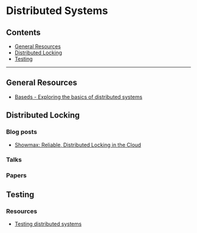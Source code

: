 # Distributed Systems

## Contents

* [General Resources]
* [Distributed Locking]
* [Testing]

***

## General Resources
[General Resources]: #general-resources

* [Baseds - Exploring the basics of distributed systems](https://medium.com/baseds)


## Distributed Locking 
[Distributed Locking]: #distributed-locking

### Blog posts

* [Showmax: Reliable, Distributed Locking in the Cloud](https://tech.showmax.com/2019/03/sm-cluster-mutex/)

### Talks

### Papers


## Testing
[Testing]: #testing

### Resources

* [Testing distributed systems](https://github.com/asatarin/testing-distributed-systems)
